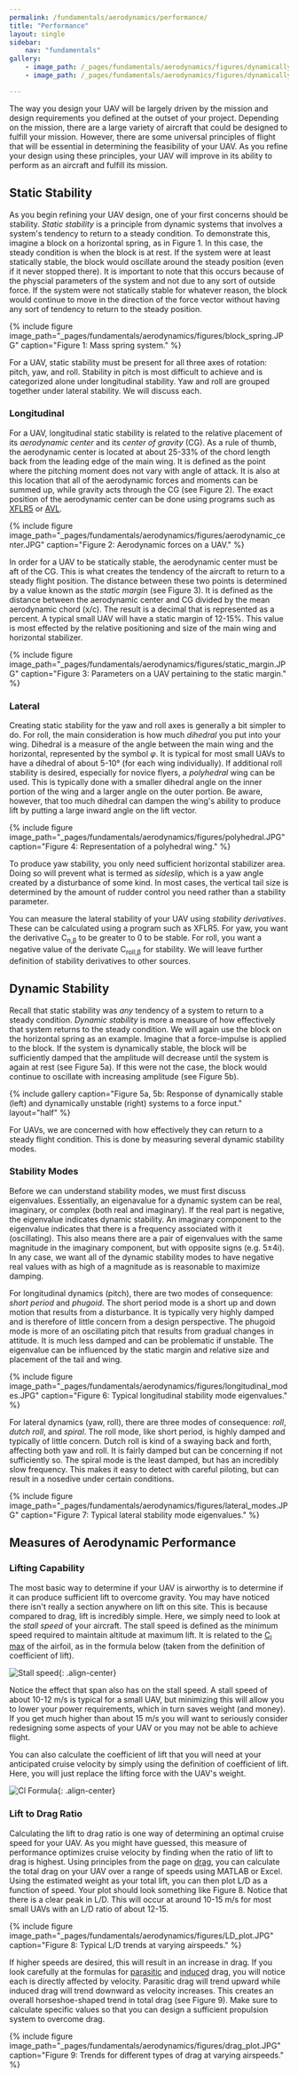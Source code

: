 ```yaml
---
permalink: /fundamentals/aerodynamics/performance/
title: "Performance"
layout: single
sidebar:
    nav: "fundamentals"
gallery:
    - image_path: /_pages/fundamentals/aerodynamics/figures/dynamically_stable.JPG
    - image_path: /_pages/fundamentals/aerodynamics/figures/dynamically_unstable.JPG

---
```


The way you design your UAV will be largely driven by the mission and design requirements you defined at the outset of your project. Depending on the mission, there are a large variety of aircraft that could be designed to fulfill your mission. However, there are some universal principles of flight that will be essential in determining the feasibility of your UAV. As you refine your design using these principles, your UAV will improve in its ability to perform as an aircraft and fulfill its mission.

## Static Stability
As you begin refining your UAV design, one of your first concerns should be stability. *Static stability* is a principle from dynamic systems that involves a system's tendency to return to a steady condition. To demonstrate this, imagine a block on a horizontal spring, as in Figure 1. In this case, the steady condition is when the block is at rest. If the system were at least statically stable, the block would oscillate around the steady position (even if it never stopped there). It is important to note that this occurs because of the physcial parameters of the system and not due to any sort of outside force. If the system were not statically stable for whatever reason, the block would continue to move in the direction of the force vector without having any sort of tendency to return to the steady position.

{% include figure image_path="_pages/fundamentals/aerodynamics/figures/block_spring.JPG" caption="Figure 1: Mass spring system." %}

For a UAV, static stability must be present for all three axes of rotation: pitch, yaw, and roll. Stability in pitch is most difficult to achieve and is categorized alone under longitudinal stability. Yaw and roll are grouped together under lateral stability. We will discuss each.

### Longitudinal
For a UAV, longitudinal static stability is related to the relative placement of its *aerodynamic center* and its *center of gravity* (CG). As a rule of thumb, the aerodynamic center is located at about 25-33% of the chord length back from the leading edge of the main wing. It is defined as the point where the pitching moment does not vary with angle of attack. It is also at this location that all of the aerodynamic forces and moments can be summed up, while gravity acts through the CG (see Figure 2). The exact position of the aerodynamic center can be done using programs such as [XFLR5](https://aeronautics.byu.edu/fundamentals/aerodynamics/xflr5/) or [AVL](http://web.mit.edu/drela/Public/web/avl/).

{% include figure image_path="_pages/fundamentals/aerodynamics/figures/aerodynamic_center.JPG" caption="Figure 2: Aerodynamic forces on a UAV." %}

In order for a UAV to be statically stable, the aerodynamic center must be aft of the CG. This is what creates the tendency of the aircraft to return to a steady flight position. The distance between these two points is determined by a value known as the *static margin* (see Figure 3). It is defined as the distance between the aerodynamic center and CG divided by the mean aerodynamic chord (x/c). The result is a decimal that is represented as a percent. A typical small UAV will have a static margin of 12-15%. This value is most effected by the relative positioning and size of the main wing and horizontal stabilizer. 

{% include figure image_path="_pages/fundamentals/aerodynamics/figures/static_margin.JPG" caption="Figure 3: Parameters on a UAV pertaining to the static margin." %}

### Lateral
Creating static stability for the yaw and roll axes is generally a bit simpler to do. For roll, the main consideration is how much *dihedral* you put into your wing. Dihedral is a measure of the angle between the main wing and the horizontal, represented by the symbol *φ*. It is typical for most small UAVs to have a dihedral of about 5-10° (for each wing individually). If additional roll stability is desired, especially for novice flyers, a *polyhedral* wing can be used. This is typically done with a smaller dihedral angle on the inner portion of the wing and a larger angle on the outer portion. Be aware, however, that too much dihedral can dampen the wing's ability to produce lift by putting a large inward angle on the lift vector.

{% include figure image_path="_pages/fundamentals/aerodynamics/figures/polyhedral.JPG" caption="Figure 4: Representation of a polyhedral wing." %}

To produce yaw stability, you only need sufficient horizontal stabilizer area. Doing so will prevent what is termed as *sideslip*, which is a yaw angle created by a disturbance of some kind. In most cases, the vertical tail size is determined by the amount of rudder control you need rather than a stability parameter. 

You can measure the lateral stability of your UAV using *stability derivatives*. These can be calculated using a program such as XFLR5. For yaw, you want the derivative C<sub>n,&#x03B2;</sub> to be greater to 0 to be stable. For roll, you want a negative value of the derivate C<sub>roll,&#x03B2;</sub> for stability. We will leave further definition of stability derivatives to other sources.

## Dynamic Stability
Recall that static stability was *any* tendency of a system to return to a steady condition. *Dynamic stability* is more a measure of how effectively that system returns to the steady condition. We will again use the block on the horizontal spring as an example. Imagine that a force-impulse is applied to the block. If the system is dynamically stable, the block will be sufficiently damped that the amplitude will decrease until the system is again at rest (see Figure 5a). If this were not the case, the block would continue to oscillate with increasing amplitude (see Figure 5b). 

{% include gallery caption="Figure 5a, 5b: Response of dynamically stable (left) and dynamically unstable (right) systems to a force input." layout="half" %}

For UAVs, we are concerned with how effectively they can return to a steady flight condition. This is done by measuring several dynamic stability modes.

### Stability Modes
Before we can understand stability modes, we must first discuss eigenvalues. Essentially, an eigenavalue for a dynamic system can be real, imaginary, or complex (both real and imaginary). If the real part is negative, the eigenvalue indicates dynamic stability. An imaginary component to the eigenvalue indicates that there is a frequency associated with it (oscillating). This also means there are a pair of eigenvalues with the same magnitude in the imaginary component, but with opposite signs (e.g. 5±4i). In any case, we want all of the dynamic stability modes to have negative real values with as high of a magnitude as is reasonable to maximize damping.

For longitudinal dynamics (pitch), there are two modes of consequence: *short period* and *phugoid*. The short period mode is a short up and down motion that results from a disturbance. It is typically very highly damped and is therefore of little concern from a design perspective. The phugoid mode is more of an oscillating pitch that results from gradual changes in attitude. It is much less damped and can be problematic if unstable. The eigenvalue can be influenced by the static margin and relative size and placement of the tail and wing.

{% include figure image_path="_pages/fundamentals/aerodynamics/figures/longitudinal_modes.JPG" caption="Figure 6: Typical longitudinal stability mode eigenvalues." %}

For lateral dynamics (yaw, roll), there are three modes of consequence: *roll*, *dutch roll*, and *spiral*. The roll mode, like short period, is highly damped and typically of little concern. Dutch roll is kind of a swaying back and forth, affecting both yaw and roll. It is fairly damped but can be concerning if not sufficiently so. The spiral mode is the least damped, but has an incredibly slow frequency. This makes it easy to detect with careful piloting, but can result in a nosedive under certain conditions. 

{% include figure image_path="_pages/fundamentals/aerodynamics/figures/lateral_modes.JPG" caption="Figure 7: Typical lateral stability mode eigenvalues." %}

## Measures of Aerodynamic Performance
### Lifting Capability
The most basic way to determine if your UAV is airworthy is to determine if it can produce sufficient lift to overcome gravity. You may have noticed there isn't really a section anywhere on lift on this site. This is because compared to drag, lift is incredibly simple. Here, we simply need to look at the *stall speed* of your aircraft. The stall speed is defined as the minimum speed required to maintain altitude at maximum lift. It is related to the [C<sub>l</sub> max](https://aeronautics.byu.edu/fundamentals/aerodynamics/airfoils/#lift-and-drag-performance) of the airfoil, as in the formula below (taken from the definition of coefficient of lift).

![Stall speed](./figures/stall_speed.JPG){: .align-center}

Notice the effect that span also has on the stall speed. A stall speed of about 10-12 m/s is typical for a small UAV, but minimizing this will allow you to lower your power requirements, which in turn saves weight (and money). If you get much higher than about 15 m/s you will want to seriously consider redesigning some aspects of your UAV or you may not be able to achieve flight. 

You can also calculate the coefficient of lift that you will need at your anticipated cruise velocity by simply using the definition of coefficient of lift. Here, you will just replace the lifting force with the UAV's weight.

![Cl Formula](./figures/cl_formula_2.JPG){: .align-center}

### Lift to Drag Ratio
Calculating the lift to drag ratio is one way of determining an optimal cruise speed for your UAV. As you might have guessed, this measure of performance optimizes cruise velocity by finding when the ratio of lift to drag is highest. Using principles from the page on [drag](https://aeronautics.byu.edu/fundamentals/aerodynamics/drag/), you can calculate the total drag on your UAV over a range of speeds using MATLAB or Excel. Using the estimated weight as your total lift, you can then plot L/D as a function of speed. Your plot should look something like Figure 8. Notice that there is a clear peak in L/D. This will occur at around 10-15 m/s for most small UAVs with an L/D ratio of about 12-15.

{% include figure image_path="_pages/fundamentals/aerodynamics/figures/LD_plot.JPG" caption="Figure 8: Typical L/D trends at varying airspeeds." %}

If higher speeds are desired, this will result in an increase in drag. If you look carefully at the formulas for [parasitic](https://aeronautics.byu.edu/fundamentals/aerodynamics/drag/#parasitic-drag) and [induced](https://aeronautics.byu.edu/fundamentals/aerodynamics/drag/#induced-drag) drag, you will notice each is directly affected by velocity. Parasitic drag will trend upward while induced drag will trend downward as velocity increases. This creates an overall horseshoe-shaped trend in total drag (see Figure 9). Make sure to calculate specific values so that you can design a sufficient propulsion system to overcome drag. 

{% include figure image_path="_pages/fundamentals/aerodynamics/figures/drag_plot.JPG" caption="Figure 9: Trends for different types of drag at varying airspeeds." %}
